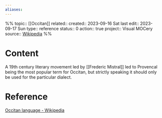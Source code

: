 ```yaml
---
aliases:
---
```

%%
topic:: [[Occitan]]
related:: 
created:: 2023-09-16 Sat 
last edit:: 2023-09-17 Sun
type:: reference
status:: 0
action:: true
project:: Visual MOCery
source:: [Wikipedia](https://en.wikipedia.org/wiki/Occitan_language)
%%
# Content
A 19th century literary movement led by [[Frederic Mistral]] led to Provencal being the most popular term for Occitan, but strictly speaking it should only be used for the particular dialect.
# Reference
[Occitan language - Wikipedia](https://en.wikipedia.org/wiki/Occitan_language)

